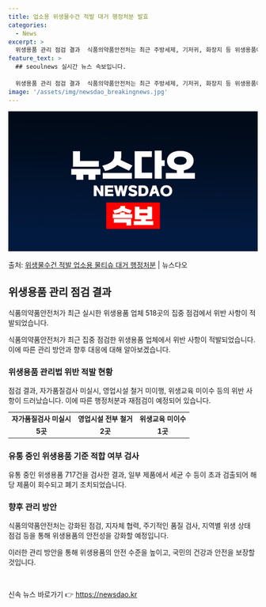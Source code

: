 ```yaml
---
title: 업소용 위생물수건 적발 대거 행정처분 발효
categories:
  - News
excerpt: >
  위생용품 관리 점검 결과  식품의약품안전처는 최근 주방세제, 기저귀, 화장지 등 위생용품에 대한 안전관리 강…
feature_text: >
  ## seoulnews 실시간 뉴스 속보입니다.

  위생용품 관리 점검 결과  식품의약품안전처는 최근 주방세제, 기저귀, 화장지 등 위생용품에 대한 안전관리 강…
image: '/assets/img/newsdao_breakingnews.jpg'
---
```


![뉴스다오 속보](/assets/img/newsdao_breakingnews.jpg)

<p>출처: <a href="https://newsdao.kr/4640" rel="dofollow">위생물수건 적발 업소용 물티슈 대거 행정처분</a> | 뉴스다오</p>

<h2 data-ke-size="size26">위생용품 관리 점검 결과</h2>
식품의약품안전처가 최근 실시한 위생용품 업체 518곳의 집중 점검에서 위반 사항이 적발되었습니다.

<p data-ke-size="size16">식품의약품안전처가 최근 집중 점검한 위생용품 업체에서 위반 사항이 적발되었습니다. 이에 따른 관리 방안과 향후 대응에 대해 알아보겠습니다.</p>

<h3>위생용품 관리법 위반 적발 현황</h3>
<p data-ke-size="size16">점검 결과, 자가품질검사 미실시, 영업시설 철거 미이행, 위생교육 미이수 등의 위반 사항이 드러났습니다. 이에 따른 행정처분과 재점검이 예정되어 있습니다.</p>

<table>
    <tr>
        <td style="text-align: center; height: 17px;"><b>자가품질검사 미실시</b></td>
        <td style="text-align: center; height: 17px;"><b>영업시설 전부 철거</b></td>
        <td style="text-align: center; height: 17px;"><b>위생교육 미이수</b></td>
    </tr>
    <tr>
        <td style="text-align: center; height: 17px;"><b>5곳</b></td>
        <td style="text-align: center; height: 17px;"><b>2곳</b></td>
        <td style="text-align: center; height: 17px;"><b>1곳</b></td>
    </tr>
</table>

<h3>유통 중인 위생용품 기준 적합 여부 검사</h3>
<p data-ke-size="size16">유통 중인 위생용품 717건을 검사한 결과, 일부 제품에서 세균 수 등이 초과 검출되어 해당 제품이 회수되고 폐기 조치되었습니다.</p>

<h3>향후 관리 방안</h3>
<p data-ke-size="size16">식품의약품안전처는 강화된 점검, 지자체 협력, 주기적인 품질 검사, 지역별 위생 상태 점검 등을 통해 위생용품의 안전성을 강화할 예정입니다.</p>

<p data-ke-size="size16">이러한 관리 방안을 통해 위생용품의 안전 수준을 높이고, 국민의 건강과 안전을 보장할 것입니다.</p>

<p data-ke-size="size16">&nbsp;</p> 

신속 뉴스 바로가기 👉 <a href="https://newsdao.kr" rel="dofollow">https://newsdao.kr</a>


